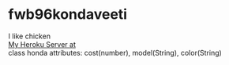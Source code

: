 # fwb96kondaveeti
I like chicken<br>
[My Heroku Server at ](https://fwb96kondaveeti.herokuapp.com/)<br>
class honda attributes: cost(number), model(String), color(String)
